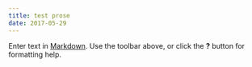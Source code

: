 ```yaml
---
title: test prose
date: 2017-05-29
---
```


Enter text in [Markdown](http://daringfireball.net/projects/markdown/). Use the toolbar above, or click the **?** button for formatting help.
